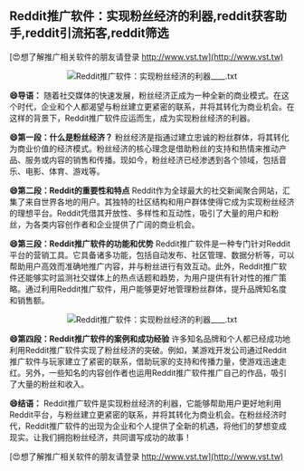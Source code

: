 ## **Reddit推广软件：实现粉丝经济的利器,reddit获客助手,reddit引流拓客,reddit筛选**

[😍想了解推广相关软件的朋友请登录 http://www.vst.tw](http://www.vst.tw)

 <center><img src="https://vst.tw/MP4/tuiguang/png/6.png" alt="Reddit推广软件：实现粉丝经济的利器____.txt"></center>

**😄导语：**
随着社交媒体的快速发展，粉丝经济正成为一种全新的商业模式。在这个时代，企业和个人都渴望与粉丝建立更紧密的联系，并将其转化为商业机会。在这样的背景下，Reddit推广软件应运而生，成为实现粉丝经济的利器。

**😄第一段：什么是粉丝经济？**
粉丝经济是指通过建立忠诚的粉丝群体，将其转化为商业价值的经济模式。粉丝经济的核心理念是借助粉丝的支持和热情来推动产品、服务或内容的销售和传播。现如今，粉丝经济已经渗透到各个领域，包括音乐、电影、体育、游戏等。

**😄第二段：Reddit的重要性和特点**
Reddit作为全球最大的社交新闻聚合网站，汇集了来自世界各地的用户。其独特的社区结构和用户群体使得它成为实现粉丝经济的理想平台。Reddit凭借其开放性、多样性和互动性，吸引了大量的用户和粉丝，为各类内容创作者和企业提供了广阔的商业机会。

**😄第三段：Reddit推广软件的功能和优势**
Reddit推广软件是一种专门针对Reddit平台的营销工具。它具备诸多功能，包括自动发布、社区管理、数据分析等，可以帮助用户高效而准确地推广内容，并与粉丝进行有效互动。此外，Reddit推广软件还能够实时监测社交媒体上的热点话题和趋势，为用户提供有针对性的推广策略。通过利用Reddit推广软件，用户能够更好地管理粉丝群体，提升品牌知名度和销售额。

 <center><img src="https://vst.tw/MP4/tuiguang/png/6.png" alt="Reddit推广软件：实现粉丝经济的利器____.txt"></center>

**😄第四段：Reddit推广软件的案例和成功经验**
许多知名品牌和个人都已经成功地利用Reddit推广软件实现了粉丝经济的突破。例如，某游戏开发公司通过Reddit推广软件与玩家建立了紧密的联系，借助玩家的支持和传播力量，使游戏迅速走红。另外，一些知名的内容创作者也运用Reddit推广软件推广自己的作品，吸引了大量的粉丝和收入。

**😄结语：**
Reddit推广软件是实现粉丝经济的利器，它能够帮助用户更好地利用Reddit平台，与粉丝建立更紧密的联系，并将其转化为商业机会。在粉丝经济时代，Reddit推广软件的出现为企业和个人提供了全新的机遇，将他们的梦想变成现实。让我们拥抱粉丝经济，共同谱写成功的故事！

[😍想了解推广相关软件的朋友请登录 http://www.vst.tw](http://www.vst.tw)



